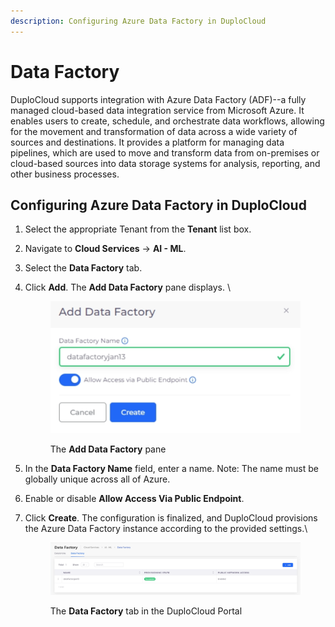 ```yaml
---
description: Configuring Azure Data Factory in DuploCloud
---
```


# Data Factory

DuploCloud supports integration with Azure Data Factory (ADF)--a fully managed cloud-based data integration service from Microsoft Azure. It enables users to create, schedule, and orchestrate data workflows, allowing for the movement and transformation of data across a wide variety of sources and destinations. It provides a platform for managing data pipelines, which are used to move and transform data from on-premises or cloud-based sources into data storage systems for analysis, reporting, and other business processes.

## Configuring Azure Data Factory in DuploCloud

1. Select the appropriate Tenant from the **Tenant** list box.
2. Navigate to **Cloud Services** -> **AI - ML**.
3. Select the **Data Factory** tab.
4.  Click **Add**. The **Add Data Factory** pane displays. \


    <div align="left"><figure><img src="../../.gitbook/assets/add data factory (1).png" alt=""><figcaption><p>The <strong>Add Data Factory</strong> pane</p></figcaption></figure></div>
5. In the **Data Factory Name** field, enter a name. Note: The name must be globally unique across all of Azure.
6. Enable or disable **Allow Access Via Public Endpoint**.&#x20;
7.  Click **Create**. The configuration is finalized, and DuploCloud provisions the Azure Data Factory instance according to the provided settings.\


    <figure><img src="../../.gitbook/assets/data factory success.png" alt=""><figcaption><p>The <strong>Data Factory</strong> tab in the DuploCloud Portal</p></figcaption></figure>
